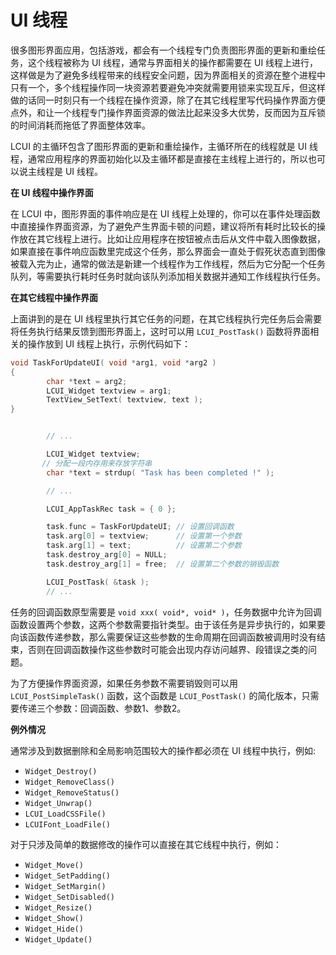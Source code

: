 # UI 线程

很多图形界面应用，包括游戏，都会有一个线程专门负责图形界面的更新和重绘任务，这个线程被称为 UI 线程，通常与界面相关的操作都需要在 UI 线程上进行，这样做是为了避免多线程带来的线程安全问题，因为界面相关的资源在整个进程中只有一个，多个线程操作同一块资源若要避免冲突就需要用锁来实现互斥，但这样做的话同一时刻只有一个线程在操作资源，除了在其它线程里写代码操作界面方便点外，和让一个线程专门操作界面资源的做法比起来没多大优势，反而因为互斥锁的时间消耗而拖低了界面整体效率。

LCUI 的主循环包含了图形界面的更新和重绘操作，主循环所在的线程就是 UI 线程，通常应用程序的界面初始化以及主循环都是直接在主线程上进行的，所以也可以说主线程是 UI 线程。

**在 UI 线程中操作界面**

在 LCUI 中，图形界面的事件响应是在 UI 线程上处理的，你可以在事件处理函数中直接操作界面资源，为了避免产生界面卡顿的问题，建议将所有耗时比较长的操作放在其它线程上进行。比如让应用程序在按钮被点击后从文件中载入图像数据，如果直接在事件响应函数里完成这个任务，那么界面会一直处于假死状态直到图像被载入完为止，通常的做法是新建一个线程作为工作线程，然后为它分配一个任务队列，等需要执行耗时任务时就向该队列添加相关数据并通知工作线程执行任务。


**在其它线程中操作界面**

上面讲到的是在 UI 线程里执行其它任务的问题，在其它线程执行完任务后会需要将任务执行结果反馈到图形界面上，这时可以用 `LCUI_PostTask()` 函数将界面相关的操作放到 UI 线程上执行，示例代码如下：

``` c
void TaskForUpdateUI( void *arg1, void *arg2 )
{
        char *text = arg2;
        LCUI_Widget textview = arg1;
        TextView_SetText( textview, text );
}


        // ...

        LCUI_Widget textview;
       // 分配一段内存用来存放字符串
        char *text = strdup( "Task has been completed !" );

        // ...

        LCUI_AppTaskRec task = { 0 };

        task.func = TaskForUpdateUI; // 设置回调函数
        task.arg[0] = textview;      // 设置第一个参数
        task.arg[1] = text;          // 设置第二个参数
        task.destroy_arg[0] = NULL;
        task.destroy_arg[1] = free;  // 设置第二个参数的销毁函数

        LCUI_PostTask( &task );
        // ...
```

任务的回调函数原型需要是 `void xxx( void*, void* )`，任务数据中允许为回调函数设置两个参数，这两个参数需要指针类型。由于该任务是异步执行的，如果要向该函数传递参数，那么需要保证这些参数的生命周期在回调函数被调用时没有结束，否则在回调函数操作这些参数时可能会出现内存访问越界、段错误之类的问题。

为了方便操作界面资源，如果任务参数不需要销毁则可以用 `LCUI_PostSimpleTask()` 函数，这个函数是 `LCUI_PostTask()` 的简化版本，只需要传递三个参数：回调函数、参数1、参数2。

**例外情况**

通常涉及到数据删除和全局影响范围较大的操作都必须在 UI 线程中执行，例如: 

- `Widget_Destroy()`
- `Widget_RemoveClass()`
- `Widget_RemoveStatus()`
- `Widget_Unwrap()`
- `LCUI_LoadCSSFile()`
- `LCUIFont_LoadFile()`

对于只涉及简单的数据修改的操作可以直接在其它线程中执行，例如：

- `Widget_Move()`
- `Widget_SetPadding()`
- `Widget_SetMargin()`
- `Widget_SetDisabled()`
- `Widget_Resize()`
- `Widget_Show()`
- `Widget_Hide()`
- `Widget_Update()`